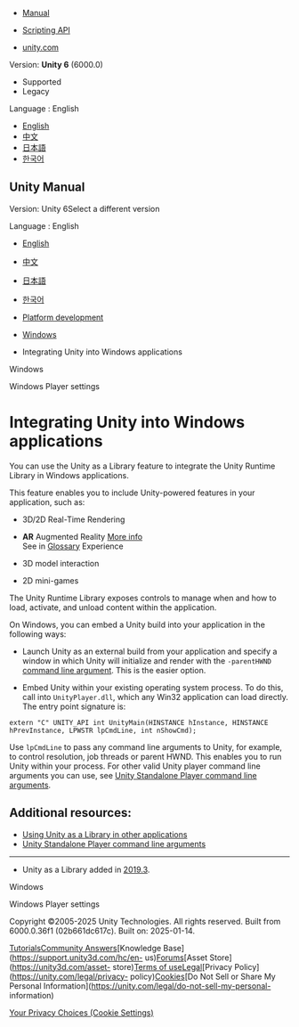 [](https://docs.unity3d.com)

  * [Manual](../Manual/index.html)
  * [Scripting API](../ScriptReference/index.html)

  * [unity.com](https://unity.com/)

Version: **Unity 6** (6000.0)

  * Supported
  * Legacy

Language : English

  * [English](/Manual/UnityasaLibrary-Windows.html)
  * [中文](/cn/current/Manual/UnityasaLibrary-Windows.html)
  * [日本語](/ja/current/Manual/UnityasaLibrary-Windows.html)
  * [한국어](/kr/current/Manual/UnityasaLibrary-Windows.html)

[](https://docs.unity3d.com)

## Unity Manual

Version: Unity 6Select a different version

Language : English

  * [English](/Manual/UnityasaLibrary-Windows.html)
  * [中文](/cn/current/Manual/UnityasaLibrary-Windows.html)
  * [日本語](/ja/current/Manual/UnityasaLibrary-Windows.html)
  * [한국어](/kr/current/Manual/UnityasaLibrary-Windows.html)

  * [Platform development ](PlatformSpecific.html)
  * [Windows](Windows.html)
  * Integrating Unity into Windows applications

[](Windows.html)

Windows

[](playersettings-windows.html)

Windows Player settings

# Integrating Unity into Windows applications

You can use the Unity as a Library feature to integrate the Unity Runtime
Library in Windows applications.

This feature enables you to include Unity-powered features in your
application, such as:

  * 3D/2D Real-Time Rendering
  * **AR** Augmented Reality [More info](AROverview.html)  
See in [Glossary](Glossary.html#AR) Experience

  * 3D model interaction
  * 2D mini-games

The Unity Runtime Library exposes controls to manage when and how to load,
activate, and unload content within the application.

On Windows, you can embed a Unity build into your application in the following
ways:

  * Launch Unity as an external build from your application and specify a window in which Unity will initialize and render with the `-parentHWND` [command line argument](PlayerCommandLineArguments.html). This is the easier option.

  * Embed Unity within your existing operating system process. To do this, call into `UnityPlayer.dll`, which any Win32 application can load directly. The entry point signature is:

`extern "C" UNITY_API int UnityMain(HINSTANCE hInstance, HINSTANCE
hPrevInstance, LPWSTR lpCmdLine, int nShowCmd);`

Use `lpCmdLine` to pass any command line arguments to Unity, for example, to
control resolution, job threads or parent HWND. This enables you to run Unity
within your process. For other valid Unity player command line arguments you
can use, see [Unity Standalone Player command line
arguments](PlayerCommandLineArguments.html).

## Additional resources:

  * [Using Unity as a Library in other applications](UnityasaLibrary.html)
  * [Unity Standalone Player command line arguments](PlayerCommandLineArguments.html)

* * *

  * Unity as a Library added in [2019.3](https://docs.unity3d.com/Manual/30_search.html?q=newin20193).

[](Windows.html)

Windows

[](playersettings-windows.html)

Windows Player settings

Copyright ©2005-2025 Unity Technologies. All rights reserved. Built from
6000.0.36f1 (02b661dc617c). Built on: 2025-01-14.

[Tutorials](https://learn.unity.com/)[Community
Answers](https://answers.unity3d.com)[Knowledge
Base](https://support.unity3d.com/hc/en-
us)[Forums](https://forum.unity3d.com)[Asset Store](https://unity3d.com/asset-
store)[Terms of
use](https://docs.unity3d.com/Manual/TermsOfUse.html)[Legal](https://unity.com/legal)[Privacy
Policy](https://unity.com/legal/privacy-
policy)[Cookies](https://unity.com/legal/cookie-policy)[Do Not Sell or Share
My Personal Information](https://unity.com/legal/do-not-sell-my-personal-
information)

[Your Privacy Choices (Cookie Settings)](javascript:void\(0\);)

